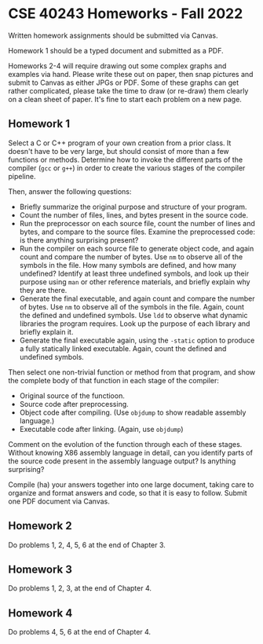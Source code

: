# CSE 40243 Homeworks - Fall 2022

Written homework assignments should be submitted via Canvas.

Homework 1 should be a typed document and submitted as a PDF.

Homeworks 2-4 will require drawing out some complex graphs and examples via hand.
Please write these out on paper, then snap pictures and submit to Canvas
as either JPGs or PDF.  Some of these graphs can get rather complicated,
please take the time to draw (or re-draw) them clearly on a clean sheet of paper.
It's fine to start each problem on a new page.

## Homework 1

Select a C or C++ program of your own
creation from a prior class.  It doesn't have to be very large,
but should consist of more than a few functions or methods.
Determine how to invoke the
different parts of the compiler (`gcc` or `g++`) in order
to create the various stages of the compiler pipeline.

Then, answer the following questions:
- Briefly summarize the original purpose and structure of your program.
- Count the number of files, lines, and bytes present in the source code.
- Run the preprocessor on each source file, count the number of lines and bytes, and compare to the source files.  Examine the preprocessed code: is there anything surprising present?
- Run the compiler on each source file to generate object code, and again count and compare the number of bytes.  Use `nm` to observe all of the symbols in the file.  How many symbols are defined, and how many undefined?  Identify at least three undefined symbols, and look up their purpose using `man` or other reference materials, and briefly explain why they are there.
- Generate the final executable, and again count and compare the number of bytes.  Use `nm` to observe all of the symbols in the file.  Again, count the defined and undefined symbols.  Use `ldd` to observe what dynamic libraries the program requires.  Look up the purpose of each library and briefly explain it.
- Generate the final executable again, using the `-static` option to produce a fully statically linked executable.  Again, count the defined and undefined symbols.

Then select one non-trivial function or method from that program,
and show the complete body of that function in each stage of
the compiler:

- Original source of the functioon.
- Source code after preprocessing.
- Object code after compiling. (Use `objdump` to show readable assembly language.)
- Executable code after linking. (Again, use `objdump`)

Comment on the evolution of the function through each of these stages.
Without knowing X86 assembly language in detail, can you identify parts
of the source code present in the assembly language output?
Is anything surprising?

Compile (ha) your answers together into one large document, taking care
to organize and format answers and code, so that it is easy to follow.
Submit one PDF document via Canvas.

## Homework 2

Do problems 1, 2, 4, 5, 6 at the end of Chapter 3.

## Homework 3
  
Do problems 1, 2, 3, at the end of Chapter 4.

## Homework 4

Do problems 4, 5, 6 at the end of Chapter 4.
